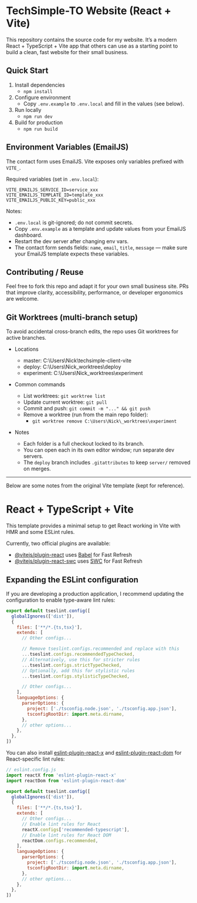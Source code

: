 # TechSimple-TO Website (React + Vite)

This repository contains the source code for my website. It’s a modern React + TypeScript + Vite app that others can use as a starting point to build a clean, fast website for their small business.

## Quick Start

1. Install dependencies
   - `npm install`
2. Configure environment
   - Copy `.env.example` to `.env.local` and fill in the values (see below).
3. Run locally
   - `npm run dev`
4. Build for production
   - `npm run build`

## Environment Variables (EmailJS)

The contact form uses EmailJS. Vite exposes only variables prefixed with `VITE_`.

Required variables (set in `.env.local`):

```
VITE_EMAILJS_SERVICE_ID=service_xxx
VITE_EMAILJS_TEMPLATE_ID=template_xxx
VITE_EMAILJS_PUBLIC_KEY=public_xxx
```

Notes:
- `.env.local` is git-ignored; do not commit secrets.
- Copy `.env.example` as a template and update values from your EmailJS dashboard.
- Restart the dev server after changing env vars.
- The contact form sends fields: `name`, `email`, `title`, `message` — make sure your EmailJS template expects these variables.

## Contributing / Reuse

Feel free to fork this repo and adapt it for your own small business site. PRs that improve clarity, accessibility, performance, or developer ergonomics are welcome.

## Git Worktrees (multi-branch setup)

To avoid accidental cross-branch edits, the repo uses Git worktrees for active branches.

- Locations
  - master: C:\Users\Nick\techsimple-client-vite
  - deploy: C:\Users\Nick\_worktrees\deploy
  - experiment: C:\Users\Nick\_worktrees\experiment

- Common commands
  - List worktrees: `git worktree list`
  - Update current worktree: `git pull`
  - Commit and push: `git commit -m "..." && git push`
  - Remove a worktree (run from the main repo folder):
    - `git worktree remove C:\Users\Nick\_worktrees\experiment`

- Notes
  - Each folder is a full checkout locked to its branch.
  - You can open each in its own editor window; run separate dev servers.
  - The `deploy` branch includes `.gitattributes` to keep `server/` removed on merges.

---

Below are some notes from the original Vite template (kept for reference).

# React + TypeScript + Vite

This template provides a minimal setup to get React working in Vite with HMR and some ESLint rules.

Currently, two official plugins are available:

- [@vitejs/plugin-react](https://github.com/vitejs/vite-plugin-react/blob/main/packages/plugin-react) uses [Babel](https://babeljs.io/) for Fast Refresh
- [@vitejs/plugin-react-swc](https://github.com/vitejs/vite-plugin-react/blob/main/packages/plugin-react-swc) uses [SWC](https://swc.rs/) for Fast Refresh

## Expanding the ESLint configuration

If you are developing a production application, I recommend updating the configuration to enable type-aware lint rules:

```js
export default tseslint.config([
  globalIgnores(['dist']),
  {
    files: ['**/*.{ts,tsx}'],
    extends: [
      // Other configs...

      // Remove tseslint.configs.recommended and replace with this
      ...tseslint.configs.recommendedTypeChecked,
      // Alternatively, use this for stricter rules
      ...tseslint.configs.strictTypeChecked,
      // Optionally, add this for stylistic rules
      ...tseslint.configs.stylisticTypeChecked,

      // Other configs...
    ],
    languageOptions: {
      parserOptions: {
        project: ['./tsconfig.node.json', './tsconfig.app.json'],
        tsconfigRootDir: import.meta.dirname,
      },
      // other options...
    },
  },
])
```

You can also install [eslint-plugin-react-x](https://github.com/Rel1cx/eslint-react/tree/main/packages/plugins/eslint-plugin-react-x) and [eslint-plugin-react-dom](https://github.com/Rel1cx/eslint-react/tree/main/packages/plugins/eslint-plugin-react-dom) for React-specific lint rules:

```js
// eslint.config.js
import reactX from 'eslint-plugin-react-x'
import reactDom from 'eslint-plugin-react-dom'

export default tseslint.config([
  globalIgnores(['dist']),
  {
    files: ['**/*.{ts,tsx}'],
    extends: [
      // Other configs...
      // Enable lint rules for React
      reactX.configs['recommended-typescript'],
      // Enable lint rules for React DOM
      reactDom.configs.recommended,
    ],
    languageOptions: {
      parserOptions: {
        project: ['./tsconfig.node.json', './tsconfig.app.json'],
        tsconfigRootDir: import.meta.dirname,
      },
      // other options...
    },
  },
])
```
